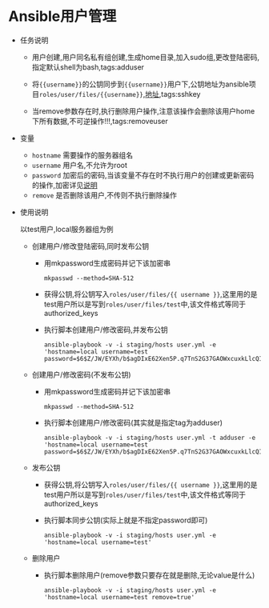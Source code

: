 # Ansible用户管理

- 任务说明
    
    - 用户创建,用户同名私有组创建,生成home目录,加入sudo组,更改登陆密码,指定默认shell为bash,tags:adduser
      
    - 将`{{username}}`的公钥同步到`{{username}}`用户下,公钥地址为ansible项目`roles/user/files/{{username}}`,[地址](roles/user/files/),tags:sshkey
      
    - 当remove参数存在时,执行删除用户操作,注意该操作会删除该用户home下所有数据,不可逆操作!!!,tags:removeuser

- 变量

    - `hostname` 需要操作的服务器组名
    - `username` 用户名,不允许为root
    - `password` 加密后的密码,当该变量不存在时不执行用户的创建或更新密码的操作,加密详见[说明](http://docs.ansible.com/ansible/faq.html#how-do-i-generate-crypted-passwords-for-the-user-module)
    - `remove` 是否删除该用户,不传则不执行删除操作


- 使用说明

    以test用户,local服务器组为例

    - 创建用户/修改登陆密码,同时发布公钥

        - 用mkpassword生成密码并记下该加密串

            ```
            mkpasswd --method=SHA-512
            ```

        - 获得公钥,将公钥写入`roles/user/files/{{ username }}`,这里用的是test用户所以是写到`roles/user/files/test`中,该文件格式等同于authorized_keys

        - 执行脚本创建用户/修改密码,并发布公钥

            ```
            ansible-playbook -v -i staging/hosts user.yml -e 'hostname=local username=test password=$6$Z/JW/EYXh/b$agDIxE62Xen5P.q7TnS2G37GAOWxcuxkLlcQI8MEzc1iXSCQ3G7zVeGzEuFSoDUDVYuyp7PnBO8L6VYQFzFKA1'
            ```



    - 创建用户/修改密码(不发布公钥)

        - 用mkpassword生成密码并记下该加密串

            ```
            mkpasswd --method=SHA-512
            ```
            
        - 执行脚本创建用户/修改密码(其实就是指定tag为adduser)

            ```
            ansible-playbook -v -i staging/hosts user.yml -t adduser -e 'hostname=local username=test password=$6$Z/JW/EYXh/b$agDIxE62Xen5P.q7TnS2G37GAOWxcuxkLlcQI8MEzc1iXSCQ3G7zVeGzEuFSoDUDVYuyp7PnBO8L6VYQFzFKA1'
            ```
            
            

    - 发布公钥

        - 获得公钥,将公钥写入`roles/user/files/{{ username }}`,这里用的是test用户所以是写到`roles/user/files/test`中,该文件格式等同于authorized_keys

        - 执行脚本同步公钥(实际上就是不指定password即可)

            ```
            ansible-playbook -v -i staging/hosts user.yml -e 'hostname=local username=test'
            ```
            
            

    - 删除用户

        - 执行脚本删除用户(remove参数只要存在就是删除,无论value是什么)

            ```
            ansible-playbook -v -i staging/hosts user.yml -e 'hostname=local username=test remove=true'
            ```

